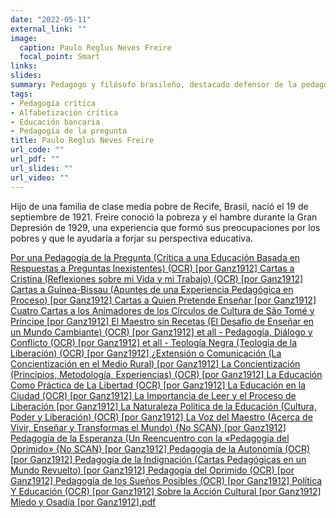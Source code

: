 ```yaml
---
date: "2022-05-11"
external_link: ""
image:
  caption: Paulo Reglus Neves Freire
  focal_point: Smart
links: 
slides: 
summary: Pedagogo y filósofo brasileño, destacado defensor de la pedagogía crítica.
tags:
- Pedagogía crítica
- Alfabetización crítica
- Educación bancaria
- Pedagogía de la pregunta
title: Paulo Reglus Neves Freire
url_code: ""
url_pdf: ""
url_slides: ""
url_video: ""
---
```


Hijo de una familia de clase media pobre de Recife, Brasil, nació el 19 de septiembre de 1921. Freire conoció la pobreza y el hambre durante la Gran Depresión de 1929, una experiencia que formó sus preocupaciones por los pobres y que le ayudaría a forjar su perspectiva educativa. 

<div class="btn-links mb-3">
<a class="btn btn-outline-primary my-1 mr-1" href="https://drive.google.com/file/d/1OnKdVv5dX8fFeDFbROpwffl_0gWoFLf9/view?usp=sharing" target="_blank" rel="noopener">
  Por una Pedagogía de la Pregunta (Crítica a una Educación Basada en Respuestas a Preguntas Inexistentes) (OCR) [por Ganz1912]
</a>
<a class="btn btn-outline-primary my-1 mr-1" href="https://drive.google.com/file/d/1OnKdVv5dX8fFeDFbROpwffl_0gWoFLf9/view?usp=sharing" target="_blank" rel="noopener">
  Cartas a Cristina (Reflexiones sobre mi Vida y mi Trabajo) (OCR) [por Ganz1912]
</a><a class="btn btn-outline-primary my-1 mr-1" href="https://drive.google.com/file/d/1OnKdVv5dX8fFeDFbROpwffl_0gWoFLf9/view?usp=sharing" target="_blank" rel="noopener">
  Cartas a Guinea-Bissau (Apuntes de una Experiencia Pedagógica en Proceso) [por Ganz1912]
</a><a class="btn btn-outline-primary my-1 mr-1" href="https://drive.google.com/file/d/1OnKdVv5dX8fFeDFbROpwffl_0gWoFLf9/view?usp=sharing" target="_blank" rel="noopener">
  Cartas a Quien Pretende Enseñar [por Ganz1912]
</a>
</a><a class="btn btn-outline-primary my-1 mr-1" href="https://drive.google.com/file/d/1OnKdVv5dX8fFeDFbROpwffl_0gWoFLf9/view?usp=sharing" target="_blank" rel="noopener">
  Cuatro Cartas a los Animadores de los Círculos de Cultura de São Tomé y Príncipe [por Ganz1912]
</a><a class="btn btn-outline-primary my-1 mr-1" href="https://drive.google.com/file/d/1OnKdVv5dX8fFeDFbROpwffl_0gWoFLf9/view?usp=sharing" target="_blank" rel="noopener">
  El Maestro sin Recetas (El Desafío de Enseñar en un Mundo Cambiante) (OCR) [por Ganz1912]
</a><a class="btn btn-outline-primary my-1 mr-1" href="https://drive.google.com/file/d/1OnKdVv5dX8fFeDFbROpwffl_0gWoFLf9/view?usp=sharing" target="_blank" rel="noopener">
  et all - Pedagogía, Diálogo y Conflicto (OCR) [por Ganz1912]
</a>
</a><a class="btn btn-outline-primary my-1 mr-1" href="https://drive.google.com/file/d/1OnKdVv5dX8fFeDFbROpwffl_0gWoFLf9/view?usp=sharing" target="_blank" rel="noopener">
  et all - Teología Negra (Teología de la Liberación) (OCR) [por Ganz1912]
</a><a class="btn btn-outline-primary my-1 mr-1" href="https://drive.google.com/file/d/1OnKdVv5dX8fFeDFbROpwffl_0gWoFLf9/view?usp=sharing" target="_blank" rel="noopener">
  ¿Extensión o Comunicación (La Concientización en el Medio Rural) [por Ganz1912]
</a><a class="btn btn-outline-primary my-1 mr-1" href="https://drive.google.com/file/d/1OnKdVv5dX8fFeDFbROpwffl_0gWoFLf9/view?usp=sharing" target="_blank" rel="noopener">
  La Concientización (Principios, Metodología, Experiencias) (OCR) [por Ganz1912]
</a>
</a><a class="btn btn-outline-primary my-1 mr-1" href="https://drive.google.com/file/d/1OnKdVv5dX8fFeDFbROpwffl_0gWoFLf9/view?usp=sharing" target="_blank" rel="noopener">
  La Educación Como Práctica de La Libertad (OCR) [por Ganz1912]
</a><a class="btn btn-outline-primary my-1 mr-1" href="https://drive.google.com/file/d/1OnKdVv5dX8fFeDFbROpwffl_0gWoFLf9/view?usp=sharing" target="_blank" rel="noopener">
  La Educación en la Ciudad (OCR) [por Ganz1912]
</a><a class="btn btn-outline-primary my-1 mr-1" href="https://drive.google.com/file/d/1OnKdVv5dX8fFeDFbROpwffl_0gWoFLf9/view?usp=sharing" target="_blank" rel="noopener">
  La Importancia de Leer y el Proceso de Liberación [por Ganz1912]
</a>
</a><a class="btn btn-outline-primary my-1 mr-1" href="https://drive.google.com/file/d/1OnKdVv5dX8fFeDFbROpwffl_0gWoFLf9/view?usp=sharing" target="_blank" rel="noopener">
  La Naturaleza Política de la Educación (Cultura, Poder y Liberación) (OCR) [por Ganz1912]
</a><a class="btn btn-outline-primary my-1 mr-1" href="https://drive.google.com/file/d/1OnKdVv5dX8fFeDFbROpwffl_0gWoFLf9/view?usp=sharing" target="_blank" rel="noopener">
  La Voz del Maestro (Acerca de Vivir, Enseñar y Transformas el Mundo) {No SCAN} [por Ganz1912]
</a><a class="btn btn-outline-primary my-1 mr-1" href="https://drive.google.com/file/d/1OnKdVv5dX8fFeDFbROpwffl_0gWoFLf9/view?usp=sharing" target="_blank" rel="noopener">
  Pedagogía de la Esperanza (Un Reencuentro con la «Pedagogía del Oprimido» {No SCAN} [por Ganz1912]
</a>
</a><a class="btn btn-outline-primary my-1 mr-1" href="https://drive.google.com/file/d/1OnKdVv5dX8fFeDFbROpwffl_0gWoFLf9/view?usp=sharing" target="_blank" rel="noopener">
  Pedagogía de la Autonomía (OCR) [por Ganz1912]
</a><a class="btn btn-outline-primary my-1 mr-1" href="https://drive.google.com/file/d/1OnKdVv5dX8fFeDFbROpwffl_0gWoFLf9/view?usp=sharing" target="_blank" rel="noopener">
  Pedagogía de la Indignación (Cartas Pedagógicas en un Mundo Revuelto) [por Ganz1912]
</a><a class="btn btn-outline-primary my-1 mr-1" href="https://drive.google.com/file/d/1OnKdVv5dX8fFeDFbROpwffl_0gWoFLf9/view?usp=sharing" target="_blank" rel="noopener">
  Pedagogía del Oprimido (OCR) [por Ganz1912]
</a>
<a class="btn btn-outline-primary my-1 mr-1" href="https://drive.google.com/file/d/1OnKdVv5dX8fFeDFbROpwffl_0gWoFLf9/view?usp=sharing" target="_blank" rel="noopener">
  Pedagogía de los Sueños Posibles (OCR) [por Ganz1912]  
</a>
<a class="btn btn-outline-primary my-1 mr-1" href="https://drive.google.com/file/d/1OnKdVv5dX8fFeDFbROpwffl_0gWoFLf9/view?usp=sharing" target="_blank" rel="noopener">
  Política Y Educación (OCR) [por Ganz1912]  
</a><a class="btn btn-outline-primary my-1 mr-1" href="https://drive.google.com/file/d/1OnKdVv5dX8fFeDFbROpwffl_0gWoFLf9/view?usp=sharing" target="_blank" rel="noopener">
  Sobre la Acción Cultural [por Ganz1912]
</a>
<a class="btn btn-outline-primary my-1 mr-1" href="https://drive.google.com/file/d/1OnKdVv5dX8fFeDFbROpwffl_0gWoFLf9/view?usp=sharing" target="_blank" rel="noopener">
  Miedo y Osadía [por Ganz1912].pdf
</a>
</div>


